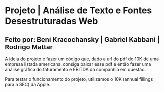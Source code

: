 # Projeto | Análise de Texto e Fontes Desestruturadas Web

## Feito por: Beni Kracochansky | Gabriel Kabbani | Rodrigo Mattar

A ideia do projeto é fazer um código que, dado a url do pdf do 10K de uma empresa listada americana, consiga baixar esse pdf e então fazer uma análise gráfica do faturamento e EBITDA da companhia em questão. 

Para testar o funcionamento do projeto, utilizamos o 10K (annual fillings para a SEC) da Apple.
